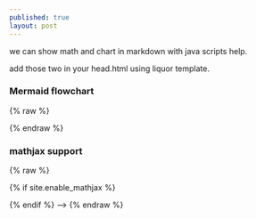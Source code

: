 ```yaml
---
published: true
layout: post
---
```

we can show math and chart in markdown with java scripts help.

add those two in your head.html using liquor template. 


### Mermaid flowchart

{% raw %}
<!--
<script src="//cdn.rawgit.com/knsv/mermaid/master/dist/mermaid.min.js"></script>
<link rel="stylesheet" href="//cdn.rawgit.com/knsv/mermaid/master/dist/mermaid.css">
<script>mermaid.initialize({startOnLoad:true});</script>
 -->
{% endraw %}


### mathjax support 


{% raw %}
<!--
   <!-- MathJax -->
   {% if site.enable_mathjax %}
   <script type="text/javascript" src="//cdn.mathjax.org/mathjax/latest/MathJax.js?config=TeX-AMS-MML_HTMLorMML">
   </script>
   {% endif %}
 -->
{% endraw %}
